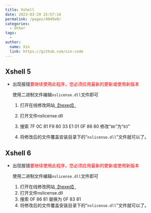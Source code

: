```yaml
---
title: Xshell
date: 2023-03-29 15:57:14
permalink: /pages/4949a9/
categories:
  - Other
tags:
  - 
author: 
  name: Xin
  link: https://github.com/xin-code
---
```

## Xshell 5

- 出现报错<span style="color:red">要继续使用此程序，您必须应用最新的更新或使用新版本</span>

  使用二进制文件编辑`nslicense.dll`文件即可

  1. 打开在线修改网站[【hexed】](https://hexed.it/)

  2. 打开文件nslicense.dll

  3. 搜索 7F 0C 81 F9 80 33 E1 01 0F 86 80 修改“`86`”为“`83`”

  4. 将修改后的文件覆盖安装目录下的“`nslicense.dll`”文件就可以了。

     



## Xshell 6

- 出现报错<span style="color:red">要继续使用此程序，您必须应用最新的更新或使用新版本</span>

  使用二进制文件编辑`nslicense.dll`文件即可

  1. 打开在线修改网站[【hexed】](https://hexed.it/)
  2. 打开文件nslicense.dll
  3. 搜索 0F 86 81 替换为 0F 83 81
  4. 将修改后的文件覆盖安装目录下的“`nslicense.dll`”文件就可以了。

